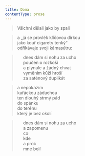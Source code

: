 ```yaml
---
title: Doma
contentType: prose
---
```


> Všichni dělali jako by spali

  

> a „já se provlék klíčovou dírkou  
> jako kouř cigarety tenký“  
> odříkávaje svoji kámasútru:

  

>      dnes dám si nohu za ucho  
>      poučen o rozkoši  
>      a plynule a žádný chvat  
>      vyměním kůži hroší  
>      za saténový duplikát

  

> a nepokazím  
> kuřáckou záduchou  
> ten dlouhý strmý pád  
> do spánku  
> do terénu  
> který je bez okolí

  

>      dnes dám si nohu za ucho  
>      a zapomenu  
>      co  
>      kde  
>      a proč  
>      mne bolí
